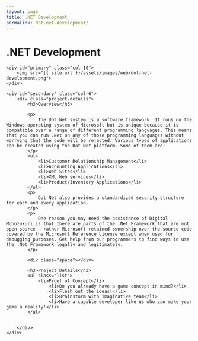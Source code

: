 ```yaml
---
layout: page
title: .NET Development
permalink: dot-net-development/
---
```


<div class="page-header">
	<h1 class="page-title">.NET Development</h1>
</div>

<div id="main" class="row">
		
	<div id="primary" class="col-10">	
		<img src="{{ site.url }}/assets/images/web/dot-net-development.png">
	</div>
			      		
	<div id="secondary" class="col-6">  			
		<div class="project-details">
			<h3>Overview</h3>

			<p>
				The Dot Net system is a software framework. It runs on the Windows operating system of Microsoft but is unique because it is compatible over a range of different programming languages. This means that you can run .Net on any of those programming languages without worrying that the code will be rejected. Various types of applications can be created using the Dot Net platform. Some of them are:
			</p>
			<ul>
				<li>Customer Relationship Management</li>
				<li>Accounting Applications</li>
				<li>Web Sites</li>
				<li>XML Web services</li>
				<li>Product/Inventory Applications</li>
			</ul>
			<p>
				Dot Net also provides a standardized security structure for each and every application.
			</p>
			<p>
				One reason you may need the assistance of Digital Monozukuri is that there are parts of the .Net Framework that are not open source – rather Microsoft retained ownership over the source code covered by the Microsoft Reference License except when used for debugging purposes. Get help from our programmers to find ways to use the .Net Framework legally and legitimately.
			</p>
				      			
			<div class="space"></div>
				      			
  			<h3>Project Details</h3>
  			<ul class="list">
  				<li>Proof of Concept</li> 
					<li>Do you already have a game concept in mind?</li> 
					<li>Flesh out the ideas!</li> 
					<li>Brainstorm with imaginative team</li> 
					<li>Have a capable developer like us who can make your game a reality!</li> 
  			</ul>
				      			
				      			
		</div>	      			
	</div>
</div>